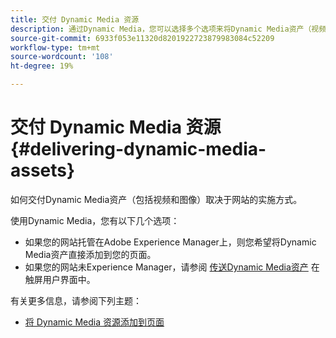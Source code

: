 ```yaml
---
title: 交付 Dynamic Media 资源
description: 通过Dynamic Media，您可以选择多个选项来将Dynamic Media资产（视频和图像）交付到您的网站。
source-git-commit: 6933f053e11320d8201922723879983084c52209
workflow-type: tm+mt
source-wordcount: '108'
ht-degree: 19%

---
```



# 交付 Dynamic Media 资源{#delivering-dynamic-media-assets}

如何交付Dynamic Media资产（包括视频和图像）取决于网站的实施方式。

使用Dynamic Media，您有以下几个选项：

* 如果您的网站托管在Adobe Experience Manager上，则您希望将Dynamic Media资产直接添加到您的页面。
* 如果您的网站未Experience Manager，请参阅 [传送Dynamic Media资产](/help/assets/dynamic-media/delivering-dynamic-media-assets.md) 在触屏用户界面中。

有关更多信息，请参阅下列主题：

* [将 Dynamic Media 资源添加到页面](/help/assets/dynamic-media/adding-dynamic-media-assets-to-pages.md)

